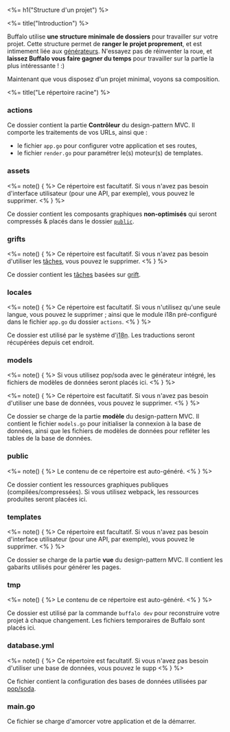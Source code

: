 <%= h1("Structure d'un projet") %>

<%= title("Introduction") %>

Buffalo utilise **une structure minimale de dossiers**  pour travailler sur votre projet. Cette structure permet de **ranger le projet proprement**, et est intimement liée aux [générateurs](/docs/generators). N'essayez pas de réinventer la roue, et **laissez Buffalo vous faire gagner du temps** pour travailler sur la partie la plus intéressante&nbsp;! :)

Maintenant que vous disposez d'un projet minimal, voyons sa composition.

<%= title("Le répertoire racine") %>

### actions

Ce dossier contient la partie **Contrôleur** du design-pattern MVC. Il comporte les traitements de vos URLs, ainsi que&nbsp;:

* le fichier `app.go` pour configurer votre application et ses routes,
* le fichier `render.go` pour paramétrer le(s) moteur(s) de templates.

### assets

<%= note() { %>
Ce répertoire est facultatif. Si vous n'avez pas besoin d'interface utilisateur (pour une API, par exemple), vous pouvez le supprimer.
<% } %>

Ce dossier contient les composants graphiques **non-optimisés** qui seront compressés & placés dans le dossier [`public`](#public).

### grifts

<%= note() { %>
Ce répertoire est facultatif. Si vous n'avez pas besoin d'utiliser les [tâches](/docs/tasks), vous pouvez le supprimer.
<% } %>

Ce dossier contient les [tâches](/docs/tasks) basées sur [grift](https://github.com/markbates/grift).

### locales

<%= note() { %>
Ce répertoire est facultatif. Si vous n'utilisez qu'une seule langue, vous pouvez le supprimer&nbsp;; ainsi que le module i18n pré-configuré dans le fichier `app.go` du dossier `actions`.
<% } %>

Ce dossier est utilisé par le système d'<abbr title="internationalization">i18n</abbr>. Les traductions seront récupérées depuis cet endroit.

### models

<%= note() { %>
Si vous utilisez pop/soda avec le générateur intégré, les fichiers de modèles de données seront placés ici.
<% } %>

<%= note() { %>
Ce répertoire est facultatif. Si vous n'avez pas besoin d'utiliser une base de données, vous pouvez le supprimer.
<% } %>

Ce dossier se charge de la partie **modèle** du design-pattern MVC. Il contient le fichier `models.go` pour initialiser la connexion à la base de données, ainsi que les fichiers de modèles de données pour refléter les tables de la base de données.

### public

<%= note() { %>
Le contenu de ce répertoire est auto-généré.
<% } %>

Ce dossier contient les ressources graphiques publiques (compilées/compressées). Si vous utilisez webpack, les ressources produites seront placées ici.

### templates

<%= note() { %>
Ce répertoire est facultatif. Si vous n'avez pas besoin d'interface utilisateur (pour une API, par exemple), vous pouvez le supprimer.
<% } %>

Ce dossier se charge de la partie **vue** du design-pattern MVC. Il contient les gabarits utilisés pour générer les pages.

### tmp

<%= note() { %>
Le contenu de ce répertoire est auto-généré.
<% } %>

Ce dossier est utilisé par la commande `buffalo dev` pour reconstruire votre projet à chaque changement. Les fichiers temporaires de Buffalo sont placés ici.

### database.yml

<%= note() { %>
Ce répertoire est facultatif. Si vous n'avez pas besoin d'utiliser une base de données, vous pouvez le supp
<% } %>

Ce fichier contient la configuration des bases de données utilisées par [pop/soda](https://github.com/markbates/pop).

### main.go

Ce fichier se charge d'amorcer votre application et de la démarrer.
